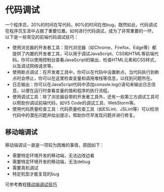 # 代码调试
一个程序员，20%的时间在写代码，80%的时间在改bug。既然如此，代码调试在程序员生涯中占据了重要位置。如何进行代码调试，成为了非常重要的一环。
以下是一些常见的前端代码调试技巧：

- 使用浏览器的开发者工具：现代浏览器（如Chrome、Firefox、Edge等）都提供了内置的开发者工具，可以用于调试JavaScript、CSS和HTML等前端代码。你可以使用控制台查看JavaScript的输出、检查HTML元素和CSS样式，以及调试网络请求等。
- 使用断点调试：在开发者工具中，你可以在代码中设置断点，当代码执行到断点时会停止，你可以在这里检查变量和调用堆栈等信息，以找到问题所在。
- 日志输出：你可以在JavaScript代码中添加console.log()语句来输出日志信息，以便在运行时查看变量的值和程序的执行流程。
- 使用调试工具：除了浏览器自带的开发者工具外，还有一些第三方调试工具可以帮助你调试前端代码，如VS Code的调试工具、WebStorm等。
- 使用代码质量检查工具：代码质量检查工具（如ESLint、JSLint等）可以检测代码中的潜在问题并给出提示，帮助你尽早发现问题并进行修复。


## 移动端调试
移动端调试一直是一项较为困难的事情，原因如下：
- 需要特定环境开发的移动端，无法边改边看
- 需要特定环境开发的移动端，无法debug
- 需要真机调试
- 特定机型才能复现的bug

可参考教程[移动端调试技巧](https://hellohl.com/2021/06/20/%E5%B7%A5%E5%85%B7%E6%8A%80%E5%B7%A7/%E7%A7%BB%E5%8A%A8%E7%AB%AF%E8%B0%83%E8%AF%95%E6%8A%80%E5%B7%A7/)
